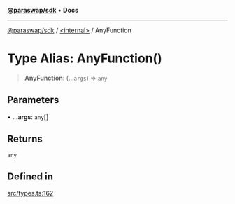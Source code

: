 [**@paraswap/sdk**](../../README.md) • **Docs**

***

[@paraswap/sdk](../../globals.md) / [\<internal\>](../README.md) / AnyFunction

# Type Alias: AnyFunction()

> **AnyFunction**: (...`args`) => `any`

## Parameters

• ...**args**: `any`[]

## Returns

`any`

## Defined in

[src/types.ts:162](https://github.com/paraswap/paraswap-sdk/blob/master/src/types.ts#L162)

